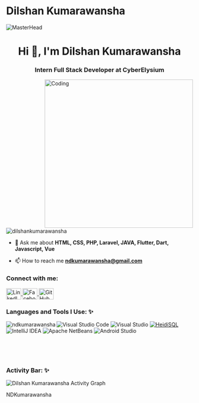 # Dilshan Kumarawansha
![MasterHead](https://img.freepik.com/free-vector/programmer-work-with-working-day-symbols-flat-illustration_1284-60322.jpg?w=826&t=st=1689404434~exp=1689405034~hmac=e5a3901daf190904d21571e08baf9d22290edd3603e7453fe1a6f9ba0d31a3ca)

<h1 align="center">Hi 👋, I'm Dilshan Kumarawansha</h1>
<h3 align="center">Intern Full Stack Developer at CyberElysium</h3>
<img align="right" alt="Coding" width="400" src="https://raw.githubusercontent.com/onimur/.github/master/.resources/git-header.svg">
<!--  <img width="55%" align="right" alt="Github" src="" /> -->

<p align="left"> <img src="https://komarev.com/ghpvc/?username=nimeshdkumarawansha&label=Profile%20views&color=0e75b6&style=flat" alt="dilshankumarawansha" /> </p>

- 💬 Ask me about **HTML, CSS, PHP, Laravel, JAVA, Flutter, Dart, Javascript, Vue**

- 📫 How to reach me **ndkumarawansha@gmail.com**

<h3 align="left">Connect with me:</h3>
<p align="left">
  <a href="https://www.linkedin.com/in/ndkumarawansha/" target="_blank">
  <img align="center" src="https://raw.githubusercontent.com/rahuldkjain/github-profile-readme-generator/master/src/images/icons/Social/linked-in-alt.svg" alt="LinkedIn" height="30" width="40" />
</a>
<a href="https://www.facebook.com/ndkbrands?mibextid=ZbWKwL" target="_blank">
  <img align="center" src="https://raw.githubusercontent.com/rahuldkjain/github-profile-readme-generator/master/src/images/icons/Social/facebook.svg" alt="Facebook" height="30" width="40" />
</a>
<a href="https://github.com/nimeshdkumarawansha" target="_blank">
  <img align="center" src="https://raw.githubusercontent.com/rahuldkjain/github-profile-readme-generator/master/src/images/icons/Social/github.svg" alt="GitHub" height="30" width="40" />
</a>

</p>
<h3 align="left">Languages and Tools I Use: ✨</h3>
<p><img align="left" src="https://github-readme-stats.vercel.app/api/top-langs?username=nimeshdkumarawansha&show_icons=true&locale=en&layout=compact" alt="ndkumarawansha" /></p>

![Visual Studio Code](https://img.shields.io/badge/Visual%20Studio%20Code-0078d7.svg?style=for-the-badge&logo=visual-studio-code&logoColor=white)
![Visual Studio](https://img.shields.io/badge/Visual%20Studio-5C2D91.svg?style=for-the-badge&logo=visual-studio&logoColor=white)
[![HeidiSQL](https://img.shields.io/badge/HeidiSQL-4479A1?style=for-the-badge&logoColor=white)](https://www.heidisql.com/)
![IntelliJ IDEA](https://img.shields.io/badge/IntelliJ%20IDEA-000000.svg?style=for-the-badge&logo=intellij-idea&logoColor=FF69B4)
![Apache NetBeans](https://img.shields.io/badge/Apache%20NetBeans-FF69B4.svg?style=for-the-badge&logo=apache-netbeans-ide&logoColor=1E90FF)
![Android Studio](https://img.shields.io/badge/Android%20Studio-3DDC84.svg?style=for-the-badge&logo=android-studio&logoColor=white)


<br>
<br>
<br>
<h3 align="left">Activity Bar: ✨</h3>

<div><img  alt="Dilshan Kumarawansha Activity Graph" src="https://github-profile-summary-cards.vercel.app/api/cards/profile-details?username=nimeshdkumarawansha&theme=gruvbox"/></div>

NDKumarawansha
